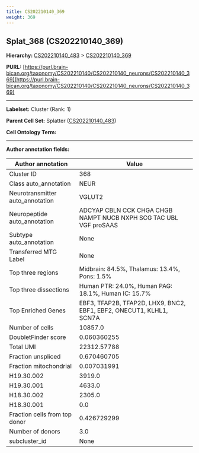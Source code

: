 ```yaml
---
title: CS202210140_369
weight: 369
---
```

## Splat_368 (CS202210140_369)
<b>Hierarchy: </b>
[CS202210140_483](../CS202210140_483) >
[CS202210140_369](../CS202210140_369)

**PURL:** [https://purl.brain-bican.org/taxonomy/CS202210140/CS202210140_neurons/CS202210140_369](https://purl.brain-bican.org/taxonomy/CS202210140/CS202210140_neurons/CS202210140_369)

---


**Labelset:** Cluster (Rank: 1)

**Parent Cell Set:** Splatter ([CS202210140_483](../CS202210140_483))



**Cell Ontology Term:** 

[MARKER GENES.]: #


---

[TRANSFERRED ANNOTATIONS.]: #


[AUTHOR ANNOTATION FIELDS.]: #


**Author annotation fields:**

| Author annotation | Value |
|-------------------|-------|
|Cluster ID|368|
|Class auto_annotation|NEUR|
|Neurotransmitter auto_annotation|VGLUT2|
|Neuropeptide auto_annotation|ADCYAP CBLN CCK CHGA CHGB NAMPT NUCB NXPH SCG TAC UBL VGF proSAAS|
|Subtype auto_annotation|None|
|Transferred MTG Label|None|
|Top three regions|Midbrain: 84.5%, Thalamus: 13.4%, Pons: 1.5%|
|Top three dissections|Human PTR: 24.0%, Human PAG: 18.1%, Human IC: 15.7%|
|Top Enriched Genes|EBF3, TFAP2B, TFAP2D, LHX9, BNC2, EBF1, EBF2, ONECUT1, KLHL1, SCN7A|
|Number of cells|10857.0|
|DoubletFinder score|0.060360255|
|Total UMI|22312.57788|
|Fraction unspliced|0.670460705|
|Fraction mitochondrial|0.007031991|
|H19.30.002|3919.0|
|H19.30.001|4633.0|
|H18.30.002|2305.0|
|H18.30.001|0.0|
|Fraction cells from top donor|0.426729299|
|Number of donors|3.0|
|subcluster_id|None|
